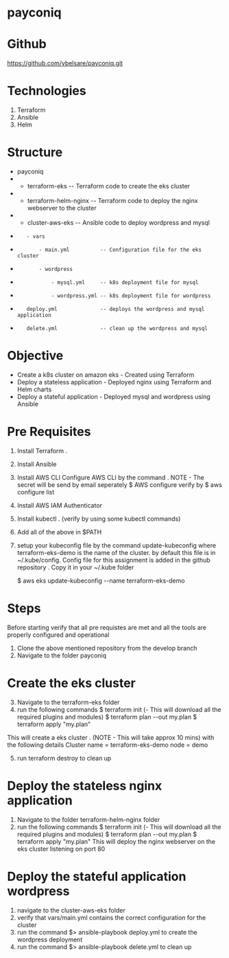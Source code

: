 # payconiq
# Github
https://github.com/ybelsare/payconiq.git

# Technologies
1) Terraform
2) Ansible
3) Helm

# Structure
* payconiq
*    - terraform-eks             -- Terraform code to create the eks cluster
*    - terraform-helm-nginx      -- Terraform code to deploy the nginx webserver to the cluster
*    - cluster-aws-eks           -- Ansible code to deploy wordpress and mysql 
*        - vars
*            - main.yml          -- Configuration file for the eks cluster
*            - wordpress
*                - mysql.yml     -- k8s deployment file for mysql
*                - wordpress.yml -- k8s deployment file for wordpress
*        deploy.yml              -- deploys the wordpress and mysql application
*        delete.yml              -- clean up the wordpress and mysql

# Objective
* Create a k8s cluster on amazon eks - Created using Terraform
* Deploy a stateless application - Deployed nginx using Terraform and Helm charts
* Deploy a stateful application  - Deployed mysql and wordpress using Ansible

# Pre Requisites
1) Install Terraform .
2) Install Ansible 
3) Install AWS CLI 
    Configure AWS CLI by the command . NOTE - The secret will be send by email seperately 
    $ AWS configure
    verify by
    $ aws configure list
4) Install AWS IAM Authenticator 
5) Install kubectl . (verify by using some kubectl commands)
6) Add all of the above in $PATH
7) setup your kubeconfig file by the command update-kubeconfig where terraform-eks-demo is the name of the  cluster.
   by default this file is in ~/.kube/config.
   Config file for this assignment is added in the github repository . Copy it in your ~/.kube folder
   
   $ aws eks update-kubeconfig --name terraform-eks-demo

# Steps
Before starting verify that all pre requistes are met and all the tools are properly configured and operational
1) Clone the above mentioned repository from the develop branch
2) Navigate to the folder payconiq
# Create the eks cluster    
3) Navigate to the terraform-eks folder
4) run the following commands
    $ terraform init (- This will download all the required plugins and modules)
    $ terraform plan --out my.plan
    $ terraform apply "my.plan"

This will create a eks cluster . (NOTE - This will take approx 10 mins) with the following details
    Cluster name = terraform-eks-demo
    node         = demo

5) run terraform destroy to clean up 

# Deploy the stateless nginx application
1) Navigate to the folder terraform-helm-nginx folder
2) run the following commands
    $ terraform init (- This will download all the required plugins and modules)
    $ terraform plan --out my.plan
    $ terraform apply "my.plan"
This will deploy the nginx webserver on the eks cluster listening on port 80

# Deploy the stateful application wordpress
1) navigate to the cluster-aws-eks folder
2) verify that vars/main.yml contains the correct configuration for the cluster
3) run the command $> ansible-playbook deploy.yml to create the wordpress deployment
4) run the command $> ansible-playbook delete.yml to clean up 

